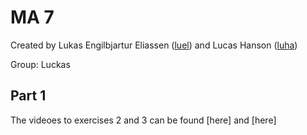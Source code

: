 # MA 7

Created by Lukas Engilbjartur Eliassen ([luel](mailto:luel@itu.dk)) and Lucas Hanson ([luha](mailto:luha@itu.dk))

Group: Luckas

## Part 1

The videoes to exercises 2 and 3 can be found [here] and [here]